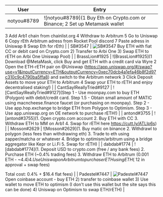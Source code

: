 | User | Entry |
|-|-|
| notyou#8789 | ![notyou#8789](1 Buy Eth on Crypto.com or Binance; 2 Set up Metamask wallet
3 Add Arb1 chain from chainlist.org
4 Withdraw to Arbitrum
5 Go to Uniswap
6 Copy rEth Arbitrum adress from Rocket Pool discord
7 Paste adress in Uniswap
8 Swap Eth for rEth) |
| SB#3547 | ![SB#3547](1) Buy ETH with fiat CC or debit card on Crypto.com
2) Transfer to Arbi One
3) Swap ETH to rETH on Arbi One Uniswap Pool) |
| BrassLion#1925 | ![BrassLion#1925](1 Download @MetaMask, click Buy and get ETH with a credit card via Wyre 
2 Open the ETH-rETH pair on @Uniswap (https://app.uniswap.org/#/swap?use=v1&inputCurrency=ETH&outputCurrency=0xec70dcb4a1efa46b8f2d97c310c9c4790ba5ffa8) and switch to the Arbitrum network
3 Click Deposit Assets to move your ETH to Arbitrum
4 Swap your ETH to rETH and enjoy decentralised staking!) |
| CantSayIReallyTried#9127 | ![CantSayIReallyTried#9127](Step 1 - Use moonpay.com to buy ETH (Polygon) with debit/credit card.
Step 1.5 - Obtain small amount of MATIC using macncheese.finance faucet (or purchasing on moonpay).
Step 2 - Use app.hop.exchange to bridge ETH from Polygon to Optimism.
Step 3 - Use app.uniswap.org on OE network to purchase rETH!) |
| antond#3755 | ![antond#3755](1. Open crypto.com account
2. Buy ETH with CC
3. Withdraw ETH to MM on Arb1
4. Swap for rETH here https://cutt.ly/ATLlp6s) |
| Mosson#2629 | ![Mosson#2629](1. Buy matic on binance
2. Withdrawl to polygon (less fees than withdrawing eth)
3. Trade to eth using zapper/matcha or whatever
4. Bridge to optimism/arbitrum using a bridge aggregator like Kepr or Li.Fi
5. Swap for rETH) |
| dabdab#1774 | ![dabdab#1774](1. Deposit USD to crypto.com (free / any bank fees)
2. Purchase ETH (~0.4% trading fees)
3. Withdraw ETH to Arbitrum (0.001 ETH - ~$4.4)
4. Use Uniswap on Arbitrum to purchase rETH using ETH (~$12 in approval + swap fees)

Total cost: 0.4% + $16.4 flat fees) |
| Padestel#7447 | ![Padestel#7447](1) Open coinbase account - buy ETH
2) transfer to coinbase wallet
3) Use wallet to move ETH to optimism (I don't use this wallet but the site says this can be done)
4) Uniswap on Optimism to swap ETH/rETH) |
